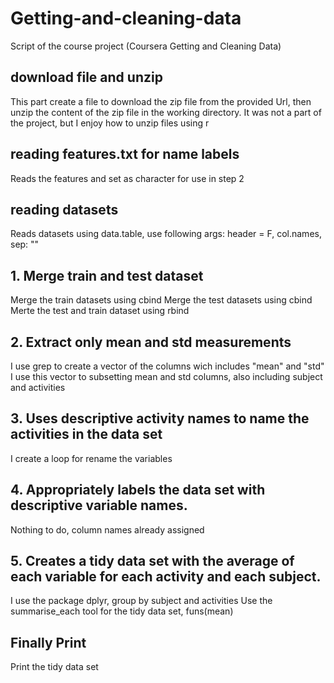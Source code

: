 # Getting-and-cleaning-data
Script of the course project (Coursera Getting and Cleaning Data)
## download file and unzip
This part create a file to download the zip file from the provided Url, then unzip the content of the zip file in the working directory.
It was not a part of the project, but I enjoy how to unzip files using r
## reading features.txt for name labels
Reads the features and set as character for use in step 2
## reading datasets
Reads datasets using data.table, use following args:  header = F, col.names, sep: ""
## 1.  Merge train and test dataset
Merge the train datasets using cbind
Merge the test datasets using cbind
Merte the test and train dataset using rbind
## 2.  Extract only mean and std measurements
I use grep to create a vector of the columns wich includes "mean" and "std"
I use this vector to subsetting mean and std columns, also including subject and activities
## 3. Uses descriptive activity names to name the activities in the data set
I create a loop for rename the variables
## 4.  Appropriately labels the data set with descriptive variable names.
Nothing to do, column names already assigned
## 5.  Creates a tidy data set with the average of each variable for each activity and each subject.
I use the package dplyr, group by subject and activities
Use the summarise_each tool for the tidy data set, funs(mean)
## Finally Print
Print the tidy data set
